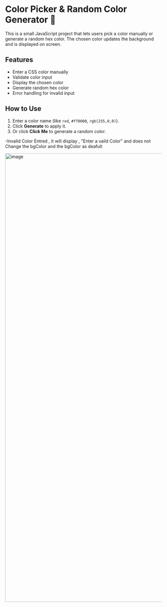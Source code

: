 # Color Picker & Random Color Generator 🎨

This is a small JavaScript project that lets users pick a color manually or generate a random hex color. The chosen color updates the background and is displayed on screen.

## Features
- Enter a CSS color manually
- Validate color input
- Display the chosen color
- Generate random hex color
- Error handling for invalid input

## How to Use
1. Enter a color name (like `red`, `#ff0000`, `rgb(255,0,0)`).
2. Click **Generate** to apply it.
3. Or click **Click Me** to generate a random color.

-Invalid Color Entred , it will display , "Enter a vaild Color" and does not Change the bgColor and the bgColor as deafult

<img width="2160" height="1440" alt="image" src="https://github.com/user-attachments/assets/3069368a-1d38-48a0-a103-042f276f6a09" />
